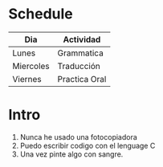 # Schedule
| Dia       | Actividad     |
| --------- | ------------- |
| Lunes     | Grammatica    |
| Miercoles | Traducción    |
| Viernes   | Practica Oral |

# Intro

1. Nunca he usado una fotocopiadora
2. Puedo escribir codigo con el lenguage C
3. Una vez pinte algo con sangre.

